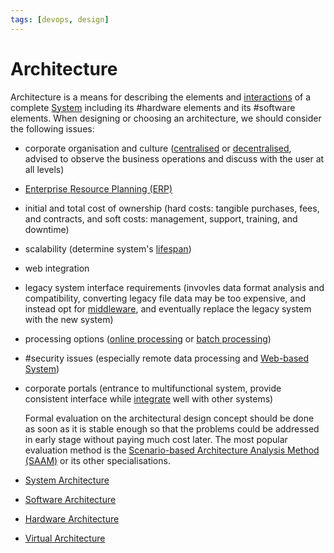 ```yaml
---
tags: [devops, design]
---
```


# Architecture

Architecture is a means for describing the elements and
[interactions](202303242108.md) of a complete [System](202303242148.md)
including its #hardware elements and its #software elements. When designing or
choosing an architecture, we should consider the following issues:
- corporate organisation and culture ([centralised](202304201752.md) or
  [decentralised](202304201754.md), advised to observe the business operations
  and discuss with the user at all levels)
- [Enterprise Resource Planning (ERP)](202304201757.md)
- initial and total cost of ownership (hard costs: tangible purchases, fees, and
  contracts, and soft costs: management, support, training, and downtime)
- scalability (determine system's [lifespan](202303251356.md))
- web integration
- legacy system interface requirements (invovles data format analysis and
  compatibility, converting legacy file data may be too expensive, and instead
  opt for [middleware](202304201955.md), and eventually replace the legacy
  system with the new system)
- processing options ([online processing](202304202000.md) or
  [batch processing](202304202003.md))
- #security issues (especially remote data processing and [Web-based System](202304171942.md))
- corporate portals (entrance to multifunctional system, provide consistent
  interface while [integrate](202303242149.md) well with other systems)

  Formal evaluation on the architectural design concept should be done as soon
  as it is stable enough so that the problems could be addressed in early stage
  without paying much cost later. The most popular evaluation method is the
  [Scenario-based Architecture Analysis Method (SAAM)](202304211608.md) or its
  other specialisations.

- [System Architecture](202303242154.md)
- [Software Architecture](202304201738.md)
- [Hardware Architecture](202304201741.md)
- [Virtual Architecture](202304201744.md)
